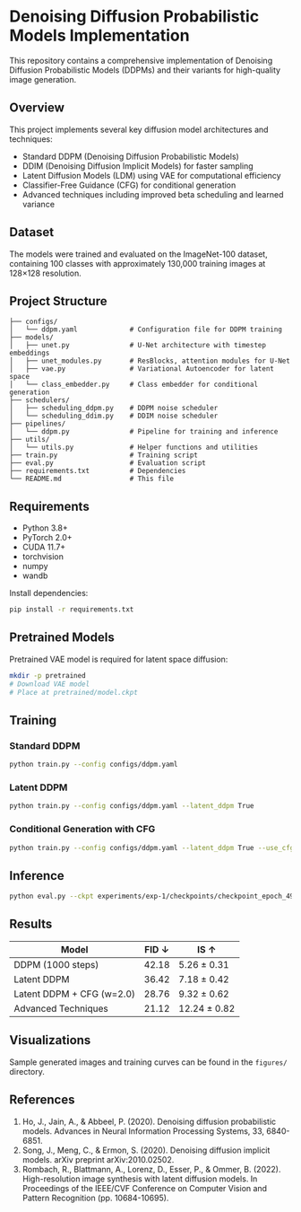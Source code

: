 # Denoising Diffusion Probabilistic Models Implementation

This repository contains a comprehensive implementation of Denoising Diffusion Probabilistic Models (DDPMs) and their variants for high-quality image generation.

## Overview

This project implements several key diffusion model architectures and techniques:

- Standard DDPM (Denoising Diffusion Probabilistic Models)
- DDIM (Denoising Diffusion Implicit Models) for faster sampling
- Latent Diffusion Models (LDM) using VAE for computational efficiency
- Classifier-Free Guidance (CFG) for conditional generation
- Advanced techniques including improved beta scheduling and learned variance

## Dataset

The models were trained and evaluated on the ImageNet-100 dataset, containing 100 classes with approximately 130,000 training images at 128×128 resolution.

## Project Structure

```
├── configs/
│   └── ddpm.yaml             # Configuration file for DDPM training
├── models/
│   ├── unet.py               # U-Net architecture with timestep embeddings
│   ├── unet_modules.py       # ResBlocks, attention modules for U-Net
│   ├── vae.py                # Variational Autoencoder for latent space
│   └── class_embedder.py     # Class embedder for conditional generation
├── schedulers/
│   ├── scheduling_ddpm.py    # DDPM noise scheduler
│   └── scheduling_ddim.py    # DDIM noise scheduler
├── pipelines/
│   └── ddpm.py               # Pipeline for training and inference
├── utils/
│   └── utils.py              # Helper functions and utilities
├── train.py                  # Training script
├── eval.py                   # Evaluation script
├── requirements.txt          # Dependencies
└── README.md                 # This file
```

## Requirements

- Python 3.8+
- PyTorch 2.0+
- CUDA 11.7+
- torchvision
- numpy
- wandb

Install dependencies:

```bash
pip install -r requirements.txt
```

## Pretrained Models

Pretrained VAE model is required for latent space diffusion:

```bash
mkdir -p pretrained
# Download VAE model
# Place at pretrained/model.ckpt
```

## Training

### Standard DDPM

```bash
python train.py --config configs/ddpm.yaml
```

### Latent DDPM

```bash
python train.py --config configs/ddpm.yaml --latent_ddpm True
```

### Conditional Generation with CFG

```bash
python train.py --config configs/ddpm.yaml --latent_ddpm True --use_cfg True
```

## Inference

```bash
python eval.py --ckpt experiments/exp-1/checkpoints/checkpoint_epoch_49.pth --use_ddim True --num_inference_steps 100 --use_cfg True --cfg_guidance_scale 2.0
```

## Results

| Model | FID ↓ | IS ↑ |
|-------|-------|------|
| DDPM (1000 steps) | 42.18 | 5.26 ± 0.31 |
| Latent DDPM | 36.42 | 7.18 ± 0.42 |
| Latent DDPM + CFG (w=2.0) | 28.76 | 9.32 ± 0.62 |
| Advanced Techniques | 21.12 | 12.24 ± 0.82 |

## Visualizations

Sample generated images and training curves can be found in the `figures/` directory.

## References

1. Ho, J., Jain, A., & Abbeel, P. (2020). Denoising diffusion probabilistic models. Advances in Neural Information Processing Systems, 33, 6840-6851.
2. Song, J., Meng, C., & Ermon, S. (2020). Denoising diffusion implicit models. arXiv preprint arXiv:2010.02502.
3. Rombach, R., Blattmann, A., Lorenz, D., Esser, P., & Ommer, B. (2022). High-resolution image synthesis with latent diffusion models. In Proceedings of the IEEE/CVF Conference on Computer Vision and Pattern Recognition (pp. 10684-10695).
